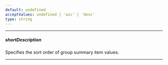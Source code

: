 ```yaml
---
default: undefined
acceptValues: undefined | 'asc' | 'desc'
type: string
---
```

---
##### shortDescription
Specifies the sort order of group summary item values.

---
